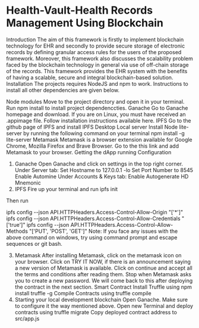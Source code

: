 # Health-Vault-Health Records Management Using Blockchain
Introduction
The aim of this framework is firstly to implement blockchain technology for EHR and secondly to provide secure storage of electronic records by defining granular access rules for the users of the proposed framework. Moreover, this framework also discusses the scalability problem faced by the blockchain technology in general via use of off-chain storage of the records. This framework provides the EHR system with the benefits of having a scalable, secure and integral blockchain-based solution.
Installation
The projects requires NodeJS and npm to work. Instructions to install all other dependencies are given below.

Node modules
Move to the project directory and open it in your terminal.
Run npm install to install project dependenccties.
Ganache
Go to Ganache homepage and download.
If you are on Linux, you must have received an .appimage file. Follow installation instructions available here.
IPFS
Go to the github page of IPFS and install IPFS Desktop
Local server
Install Node lite-server by running the following command on your terminal npm install -g lite-server
Metamask
Metamask is a browser extension available for Google Chrome, Mozilla Firefox and Brave Browser.
Go to the this link and add Metamask to your browser.
Getting the dApp running
Configuration
1. Ganache
Open Ganache and click on settings in the top right corner.
Under Server tab:
Set Hostname to 127.0.0.1 -lo
Set Port Number to 8545
Enable Automine
Under Accounts & Keys tab:
Enable Autogenerate HD Mnemonic
2. IPFS
Fire up your terminal and run ipfs init

Then run

ipfs config --json API.HTTPHeaders.Access-Control-Allow-Origin "['*']"
ipfs config --json API.HTTPHeaders.Access-Control-Allow-Credentials "['true']"
ipfs config --json API.HTTPHeaders.Access-Control-Allow-Methods "['PUT', 'POST', 'GET']"
Note: If you face any issues with the above command on windows, try using command prompt and escape sequences or git bash.

3. Metamask
After installing Metamask, click on the metamask icon on your browser.
Click on TRY IT NOW, if there is an announcement saying a new version of Metamask is available.
Click on continue and accept all the terms and conditions after reading them.
Stop when Metamask asks you to create a new password. We will come back to this after deploying the contract in the next section.
Smart Contract
Install Truffle using npm install truffle -g
Compile Contracts using truffle compile
1. Starting your local development blockchain
Open Ganache.
Make sure to configure it the way mentioned above.
Open new Terminal and deploy contracts using truffle migrate
Copy deployed contract address to src/app.js
